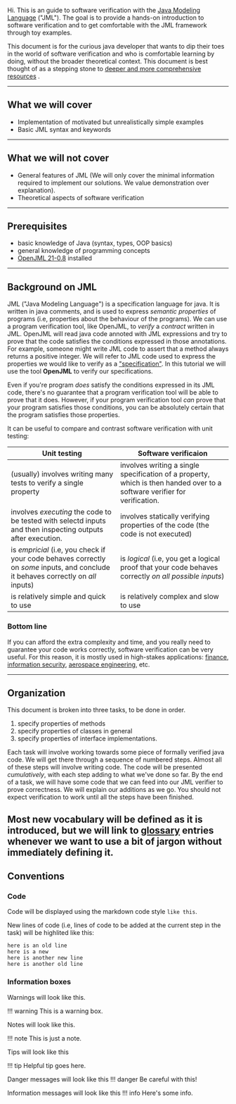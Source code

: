 Hi. This is an guide to software verification with the [Java Modeling Language](https://www.openjml.org/) ("JML"). The goal is to provide a hands-on introduction to software verification and to get comfortable with the JML framework through toy examples.

This document is for the curious java developer that wants to dip their toes in the world of software verification and who is comfortable learning by doing, without the broader theoretical context. This document is best thought of as a stepping stone to [deeper and more comprehensive resources](external_resources.md) .

--- 
## What we will cover 
- Implementation of motivated but unrealistically simple examples
- Basic JML syntax and keywords
--- 
## What we will not cover 
- General features of JML (We will only cover the minimal information required to implement our solutions. We value demonstration over explanation).
- Theoretical aspects of software verification

--- 

## Prerequisites 

- basic knowledge of Java (syntax, types, OOP basics)
- general knowledge of programming concepts
- [OpenJML 21-0.8](https://github.com/OpenJML/OpenJML/releases/tag/21-0.8) installed

---
## Background on JML 
JML ("Java Modeling Language") is a specification language for java. It is written in java comments, and is used to express *semantic properties* of programs (i.e, properties about the behaviour of the programs). We can use a program verification tool, like OpenJML, to *verify* a *contract* written in JML. OpenJML will read java code annoted with JML expressions and try to prove that the code satisfies the conditions expressed in those annotations. For example, someone might write JML code to assert that a method always returns a positive integer. We will refer to JML code used to express the properties we would like to verify as a ["specification"](glossary.md#specification). In this tutorial we will use the tool **OpenJML** to verify our specifications.

Even if you're program *does* satisfy the conditions expressed in its JML code, there's no guarantee that a program verification tool will be able to prove that it does. However, if your program verification tool *can* prove that your program satisfies those conditions, you can be absolutely certain that the program satisfies those properties. 

It can be useful to compare and contrast software verification with unit testing:


| Unit testing  | Software verificaion  |
|--------------|----------------|
|(usually) involves writing many tests to verify a single property | involves writing a single specification of a property, which is then handed over to a software verifier for verification.|
| involves *executing* the code to be tested with selectd inputs and then inspecting outputs after execution.| involves statically verifying properties of the code (the code is not executed) |
| is *empricial* (i.e, you check if your code behaves correctly on *some* inputs, and conclude it behaves correctly on *all* inputs) | is *logical* (i.e, you get a logical proof that your code behaves correctly *on all possible inputs*) |
| is relatively simple and quick to use | is relatively complex and slow to use |




### Bottom line

If you can afford the extra complexity and time, and you really need to guarantee your code works correctly, software verification can be very useful. For this reason, it is mostly used in high-stakes applications: [finance](https://www.janestreet.com/tech-talks/ocaml-all-the-way-down/), [information security](https://www.brookings.edu/articles/formal-methods-as-a-path-toward-better-cybersecurity/), [aerospace engineering](https://ntrs.nasa.gov/api/citations/19980227975/downloads/19980227975.pdf), etc.

---

## Organization

This document is broken into three tasks, to be done in order. 

1. specify properties of methods
3. specify properties of classes in general
4. specify properties of interface implementations.

Each task will involve working towards some piece of formally verified java code. We will get there through a sequence of numbered steps. Almost all of these steps will involve writing code. The code will be presented *cumulatively*, with each step adding to what we've done so far. By the end of a task, we will have some code that we can feed into our JML verifier to prove correctness. We will explain our additions as we go. You should not expect verification to work until all the steps have been finished.

Most new vocabulary will be defined as it is introduced, but we will link to [glossary](glossary.md) entries whenever we want to use a bit of jargon without immediately defining it.
--- 
## Conventions

### Code

Code will be displayed using the markdown code style ```like this```.

New lines of code (i.e, lines of code to be added at the current step in the task) will be highlited like this:

```hl_lines="2-3"
here is an old line
here is a new 
here is another new line
here is another old line
```


### Information boxes


Warnings will look like this.

!!! warning
    This is a warning box.

Notes will look like this.

!!! note
    This is just a note.

Tips will look like this

!!! tip
    Helpful tip goes here.

Danger messages will look like this
!!! danger
    Be careful with this!

Information messages will look like this
!!! info
    Here's some info.
